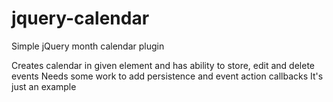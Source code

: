 # jquery-calendar
Simple jQuery month calendar plugin

Creates calendar in given element and has ability to store, edit and delete events
Needs some work to add persistence and event action callbacks
It's just an example
